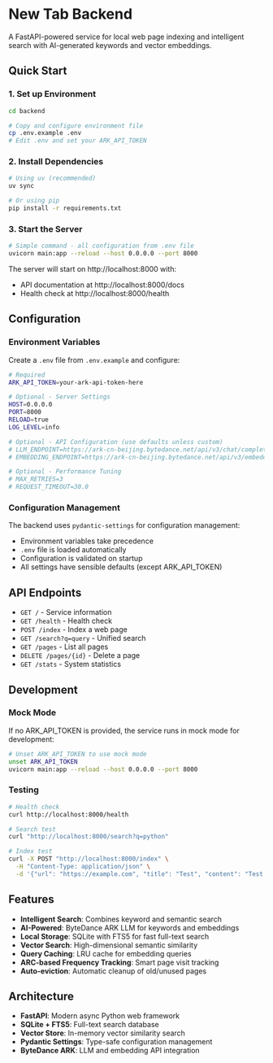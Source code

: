 # New Tab Backend

A FastAPI-powered service for local web page indexing and intelligent search with AI-generated keywords and vector embeddings.

## Quick Start

### 1. Set up Environment

```bash
cd backend

# Copy and configure environment file
cp .env.example .env
# Edit .env and set your ARK_API_TOKEN
```

### 2. Install Dependencies

```bash
# Using uv (recommended)
uv sync

# Or using pip
pip install -r requirements.txt
```

### 3. Start the Server

```bash
# Simple command - all configuration from .env file
uvicorn main:app --reload --host 0.0.0.0 --port 8000
```

The server will start on http://localhost:8000 with:
- API documentation at http://localhost:8000/docs
- Health check at http://localhost:8000/health

## Configuration

### Environment Variables

Create a `.env` file from `.env.example` and configure:

```bash
# Required
ARK_API_TOKEN=your-ark-api-token-here

# Optional - Server Settings
HOST=0.0.0.0
PORT=8000
RELOAD=true
LOG_LEVEL=info

# Optional - API Configuration (use defaults unless custom)
# LLM_ENDPOINT=https://ark-cn-beijing.bytedance.net/api/v3/chat/completions
# EMBEDDING_ENDPOINT=https://ark-cn-beijing.bytedance.net/api/v3/embeddings/multimodal

# Optional - Performance Tuning
# MAX_RETRIES=3
# REQUEST_TIMEOUT=30.0
```

### Configuration Management

The backend uses `pydantic-settings` for configuration management:

- Environment variables take precedence
- `.env` file is loaded automatically
- Configuration is validated on startup
- All settings have sensible defaults (except ARK_API_TOKEN)

## API Endpoints

- `GET /` - Service information
- `GET /health` - Health check
- `POST /index` - Index a web page
- `GET /search?q=query` - Unified search
- `GET /pages` - List all pages
- `DELETE /pages/{id}` - Delete a page
- `GET /stats` - System statistics

## Development

### Mock Mode

If no ARK_API_TOKEN is provided, the service runs in mock mode for development:

```bash
# Unset ARK_API_TOKEN to use mock mode
unset ARK_API_TOKEN
uvicorn main:app --reload --host 0.0.0.0 --port 8000
```

### Testing

```bash
# Health check
curl http://localhost:8000/health

# Search test
curl "http://localhost:8000/search?q=python"

# Index test
curl -X POST "http://localhost:8000/index" \
  -H "Content-Type: application/json" \
  -d '{"url": "https://example.com", "title": "Test", "content": "Test content"}'
```

## Features

- **Intelligent Search**: Combines keyword and semantic search
- **AI-Powered**: ByteDance ARK LLM for keywords and embeddings
- **Local Storage**: SQLite with FTS5 for fast full-text search
- **Vector Search**: High-dimensional semantic similarity
- **Query Caching**: LRU cache for embedding queries
- **ARC-based Frequency Tracking**: Smart page visit tracking
- **Auto-eviction**: Automatic cleanup of old/unused pages

## Architecture

- **FastAPI**: Modern async Python web framework
- **SQLite + FTS5**: Full-text search database
- **Vector Store**: In-memory vector similarity search
- **Pydantic Settings**: Type-safe configuration management
- **ByteDance ARK**: LLM and embedding API integration